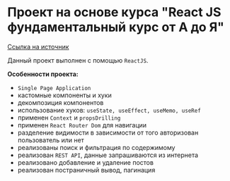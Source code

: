 # Проект на основе курса "React JS фундаментальный курс от А до Я"
[Ссылка на источник](https://www.youtube.com/watch?v=GNrdg3PzpJQ)

Данный проект выполнен с помощью `ReactJS`.

**Особенности проекта:**
* `Single Page Application`
* кастомные компоненты и хуки
* декомпозиция компонентов
* использование хуков: `useState, useEffect, useMemo, useRef`
* применен `Context` и `propsDrilling`
* применен `React Router Dom` для навигации
* разделение видимости в зависимости от того авторизован пользователь или нет
* реализованы поиск и фильтрация по содержимому
* реализован `REST API`, данные запрашиваются из интернета
* реализовано добавление и удаление постов
* реализован постраничный вывод, пагинация
